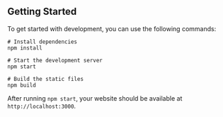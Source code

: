 
## Getting Started

To get started with development, you can use the following commands:

```
# Install dependencies
npm install

# Start the development server
npm start

# Build the static files
npm build
```

After running `npm start`, your website should be available at `http://localhost:3000`.
